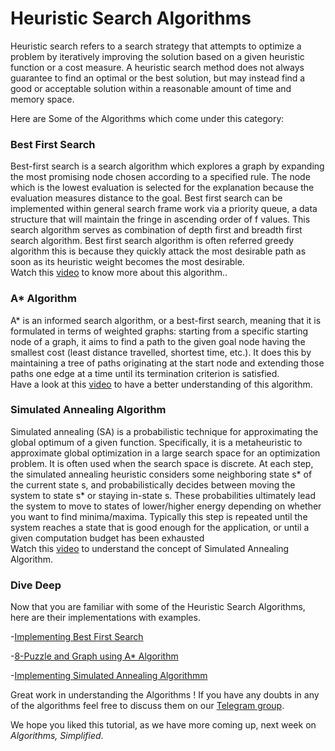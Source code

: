 # Heuristic Search Algorithms

Heuristic search refers to a search strategy that attempts to optimize a problem by iteratively improving the solution based on a given heuristic function or a cost measure. A heuristic search method does not always guarantee to find an optimal or the best solution, but may instead find a good or acceptable solution within a reasonable amount of time and memory space.

Here are Some of the Algorithms which come under this category:

### Best First Search

Best-first search is a search algorithm which explores a graph by expanding the most promising node chosen according to a specified rule. The node which is the lowest evaluation is selected for the explanation because the evaluation measures distance to the goal. Best first search can be implemented within general search frame work via a priority queue, a data structure that will maintain the fringe in ascending order of f values. This search algorithm serves as combination of depth first and breadth first search algorithm. Best first search algorithm is often referred greedy algorithm this is because they quickly attack the most desirable path as soon as its heuristic weight becomes the most desirable.
<br> Watch this [video](https://www.youtube.com/watch?v=i4MA_hFkKDg) to know more about this algorithm..

### A* Algorithm

A* is an informed search algorithm, or a best-first search, meaning that it is formulated in terms of weighted graphs: starting from a specific starting node of a graph, it aims to find a path to the given goal node having the smallest cost (least distance travelled, shortest time, etc.). It does this by maintaining a tree of paths originating at the start node and extending those paths one edge at a time until its termination criterion is satisfied.
<br> Have a look at this [video](https://www.youtube.com/watch?v=ySN5Wnu88nE) to have a better understanding of this algorithm.

### Simulated Annealing Algorithm

Simulated annealing (SA) is a probabilistic technique for approximating the global optimum of a given function. Specifically, it is a metaheuristic to approximate global optimization in a large search space for an optimization problem. It is often used when the search space is discrete. At each step, the simulated annealing heuristic considers some neighboring state s* of the current state s, and probabilistically decides between moving the system to state s* or staying in-state s. These probabilities ultimately lead the system to move to states of lower/higher energy depending on whether you want to find minima/maxima. Typically this step is repeated until the system reaches a state that is good enough for the application, or until a given computation budget has been exhausted 
<br> Watch this [video](https://www.youtube.com/watch?v=eBmU1ONJ-os) to understand the concept of Simulated Annealing Algorithm.

### Dive Deep

Now that you are familiar with some of the Heuristic Search Algorithms, here are their implementations with examples.

-[Implementing Best First Search](http://www.cplusplus.com/forum/beginner/222383/)

-[8-Puzzle and Graph using A* Algorithm](https://www.gatevidyalay.com/a-algorithm-a-algorithm-example-in-ai/)

-[Implementing Simulated Annealing Algorithmm](https://cboard.cprogramming.com/cplusplus-programming/162080-simulated-annealing-algorithm-cplusplus.html)



Great work in understanding the Algorithms ! If you have any doubts in any of the algorithms feel free to discuss them on our [Telegram group](https://t.me/joinchat/Go8oWRUqXsSufvCA75qMUQ).

We hope you liked this tutorial, as we have more coming up, next week on *Algorithms, Simplified*.

























